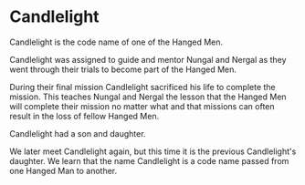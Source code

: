 # Candlelight

Candlelight is the code name of one of the Hanged Men.  

Candlelight was assigned to guide and mentor Nungal and Nergal as they went through their trials to become part of the Hanged Men.

During their final mission Candlelight sacrificed his life to complete the mission.  This teaches Nungal and Nergal the lesson that the Hanged Men will complete their mission no matter what and that missions can often result in the loss of fellow Hanged Men.

Candlelight had a son and daughter.

We later meet Candlelight again, but this time it is the previous Candlelight's daughter.  We learn that the name Candlelight is a code name passed from one Hanged Man to another.